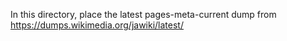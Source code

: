 In this directory, place the latest pages-meta-current dump from https://dumps.wikimedia.org/jawiki/latest/
